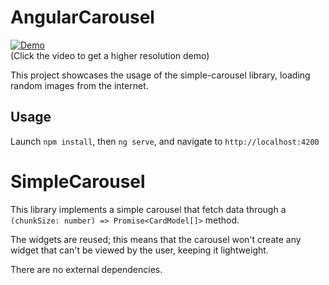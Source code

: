 # AngularCarousel

[![Demo](https://j.gifs.com/GvD8nr.gif)](https://j.gifs.com/K10QXl.gif)  
(Click the video to get a higher resolution demo)

This project showcases the usage of the simple-carousel library, loading random images from the internet.

## Usage

Launch `npm install`, then `ng serve`, and navigate to `http://localhost:4200`

# SimpleCarousel

This library implements a simple carousel that fetch data through a `(chunkSize: number) => Promise<CardModel[]>` method.

The widgets are reused; this means that the carousel won't create any widget that can't be viewed by the user, keeping it lightweight.

There are no external dependencies.
